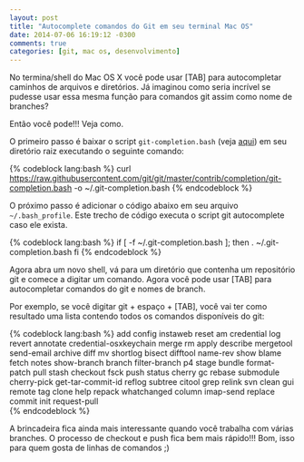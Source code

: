 ```yaml
---
layout: post
title: "Autocomplete comandos do Git em seu terminal Mac OS"
date: 2014-07-06 16:19:12 -0300
comments: true
categories: [git, mac os, desenvolvimento]
---
```


No termina/shell do Mac OS X você pode usar [TAB] para autocompletar caminhos de arquivos e diretórios. Já imaginou como seria incrível se pudesse usar essa mesma função para comandos git assim como nome de branches?

Então você pode!!! Veja como.

O primeiro passo é baixar o script `git-completion.bash` (veja [aqui](https://github.com/git/git/blob/master/contrib/completion/git-completion.bash)) em seu diretório raiz executando o seguinte comando:

{% codeblock lang:bash %}
curl https://raw.githubusercontent.com/git/git/master/contrib/completion/git-completion.bash -o ~/.git-completion.bash
{% endcodeblock %}

O próximo passo é adicionar o código abaixo em seu arquivo `~/.bash_profile`. 
Este trecho de código executa o script git autocomplete caso ele exista.

{% codeblock lang:bash %}
if [ -f ~/.git-completion.bash ]; then
  . ~/.git-completion.bash
fi
{% endcodeblock %}

Agora abra um novo shell, vá para um diretório que contenha um repositório git e comece a digitar um comando. Agora você pode usar [TAB] para autocompletar comandos do git e nomes de branch. 

Por exemplo, se você digitar git + espaço + [TAB], você vai ter como resultado uma lista contendo todos os comandos disponíveis do git:

{% codeblock lang:bash %}
add                      config                   instaweb                 reset 
am                       credential               log                      revert 
annotate                 credential-osxkeychain   merge                    rm 
apply                    describe                 mergetool                send-email 
archive                  diff                     mv                       shortlog 
bisect                   difftool                 name-rev                 show 
blame                    fetch                    notes                    show-branch 
branch                   filter-branch            p4                       stage 
bundle                   format-patch             pull                     stash 
checkout                 fsck                     push                     status 
cherry                   gc                       rebase                   submodule 
cherry-pick              get-tar-commit-id        reflog                   subtree 
citool                   grep                     relink                   svn 
clean                    gui                      remote                   tag 
clone                    help                     repack                   whatchanged 
column                   imap-send                replace                  
commit                   init                     request-pull   
{% endcodeblock %}

A brincadeira fica ainda mais interessante quando você trabalha com várias branches. O processo de checkout e push fica bem mais rápido!!! Bom, isso para quem gosta de linhas de comandos ;)
